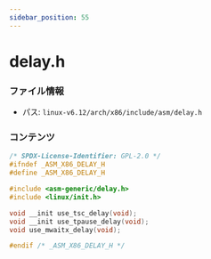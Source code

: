 ```yaml
---
sidebar_position: 55
---
```

# delay.h

### ファイル情報

- パス: `linux-v6.12/arch/x86/include/asm/delay.h`

### コンテンツ

```h
/* SPDX-License-Identifier: GPL-2.0 */
#ifndef _ASM_X86_DELAY_H
#define _ASM_X86_DELAY_H

#include <asm-generic/delay.h>
#include <linux/init.h>

void __init use_tsc_delay(void);
void __init use_tpause_delay(void);
void use_mwaitx_delay(void);

#endif /* _ASM_X86_DELAY_H */

```

